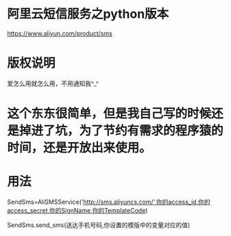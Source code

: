 # 阿里云短信服务之python版本
  https://www.aliyun.com/product/sms

# 版权说明
  爱怎么用就怎么用，不用通知我^_^

# 这个东东很简单，但是我自己写的时候还是掉进了坑，为了节约有需求的程序猿的时间，还是开放出来使用。

# 用法
  SendSms=AliSMSService('http://sms.aliyuncs.com/',你的access_id,你的access_secret,你的SignName,你的TemplateCode)

  SendSms.send_sms(送达手机号码,你设置的模版中的变量对应的值)